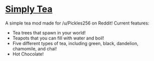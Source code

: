 # [Simply Tea](https://minecraft.curseforge.com/projects/simply-tea)

A simple tea mod made for /u/Pickles256 on Reddit! Current features:

* Tea trees that spawn in your world!
* Teapots that you can fill with water and boil!
* Five different types of tea, including green, black, dandelion, chamomile, and chai!
* Hot Chocolate!
